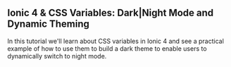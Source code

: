 ## Ionic 4 & CSS Variables: Dark|Night Mode and Dynamic Theming

In this tutorial we'll learn about CSS variables in Ionic 4 and see a practical example of how to use them to build a dark theme to enable users to dynamically switch to night mode. 